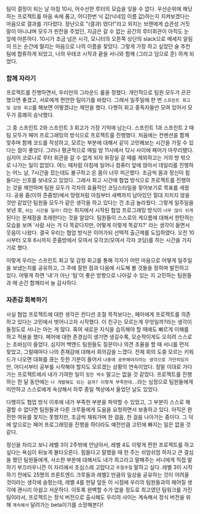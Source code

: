 팀이 결정이 되는 날 아침 10시, 어수선한 루터의 모습을 잊을 수 없다. 우선순위에 해당하는 프로젝트를 마음 속에 품고, 어디한번 닉 값(닉네임 이름 값)하는지 지켜보겠다는 마음으로 결과를 기다렸다. 장난으로 "(결과) 떴다!"라고 외치는 브랜에게 습관성 거짓말이 아니냐며 모두가 핀잔을 주었던, 지금은 갈 수 없는 공간의 루터회관이 아직도 눈 앞에 아른하다. 10시가 조금 넘은 시각, 모니터의 오른쪽 상단의 slack으로 메세지 알림이 뜨는 순간에 떨리는 마음으로 나의 이름을 찾았다. 그렇게 가장 하고 싶었던 술 추천 팀에 합류하게 되었고, 나의 우테코 시작과 끝을 서니와 함께 (그리고 덤으로 준) 하게 되었다.

### 함께 자라기

프로젝트를 진행하면서, 우리만의 그라운드 룰을 정했다. 개인적으로 팀원 모두가 끈끈했으면 좋겠고, 서로에게 편안한 팀이기를 바랐다. 그래서 일주일에 한 번 `스프린트 회고 및 감정 회고`를 해보면 어떻겠냐는 제안을 했다. 다행히 회고 중독자들만 모여 있어서 모두가 흥쾌히 승낙했다.

그 중 스프린트 2와 스프린트 3 회고가 가장 기억에 남는다. 스프린트 1과 스프린트 2 때 팀 모두가 페어 프로그래밍의 방식으로 프로젝트를 진행했다. 처음에는 컨벤션을 함께 맞추며 함께 코드를 작성하고, 모르는 부분에 대해서 같이 고민해보는 시간을 가질 수 있다는 점이 좋았다. 그러나 평균적으로 매일 밤 11시에서 12시 사이에 페어가 마무리됐다. 심지어 코로나로 루터 회관을 갈 수 없게 되자 화장실 갈 때를 제외하고는 거의 방 밖으로 나가는 일이 없었다. 여느 때처럼 아침에 일어나 컴퓨터 앞에 앉아서 데일리를 진행하는 어느 날, 7시간을 잤는데도 불구하고 온 몸이 너무 피곤했다. 조금씩 몸과 정신이 힘들다는 신호를 보내오고 있었다. 그래서 회고 시간에 협업 방식으로 프로젝트를 진행하는 것을 제안하며 팀원 모두가 각자의 효율적인 코딩스타일을 찾아보기로 목표를 세웠다. 공용 줌(이하 준줌방)에서 망령처럼 아침부터 새벽까지 남아있던 절대 지치지 않을 것만 같았던 팀원들 모두가 같은 생각을 하고 있다는 건 조금 놀라웠다. 그렇게 일주일을 보낸 후, `쉬는 시간을 달라!` 라는 취지에서 시작된 협업 프로그래밍 방식이 `너무 많이 쉬게` 된다는 문제점을 초래한다는 것을 알았다. 팀원들이 스스로의 게으름에 대해서 한탄하는 모습을 보며 '사람 사는 거 다 똑같다지만, 어떻게 이렇게 똑같지?' 라는 생각이 들면서 웃음이 나왔다. 결국 우리는 협업 방식은 이어가되 선택적 출근제를 도입하였다. 오전 10시부터 오후 6시까지 준줌방에서 모여서 모각코(모여서 각자 코딩)를 하는 시간을 가지기로 했다.

이렇게 우리는 스프린트 회고 및 감정 회고를 통해 각자가 어떤 마음으로 어떻게 일주일을 보냈는지를 공유하고, 그 주에 잘한 점과 다음에 시도해 볼 것들을 정하며 발전하고 있다. 어떻게 하면 '내'가 아닌 '팀'이 좋은 방향으로 나아갈 수 있는 지 고민하는 팀원들과 매 순간 함께라서 늘 감사하다.

### 자존감 회복하기

사실 협업 프로젝트에 대한 생각은 컨디션 조절 목적보다는, 페어에게 프로젝트를 의존하고 있다는 고민에서 벗어나고자 시작했다. 이 친구는 모르는게 무엇일까?라는 생각이 들정도로 서니는 아는 게 많다. 혹여 새로운 지식을 습득해야 할 때에도 빠르게 이해를 하고 적용을 했다. 페어에 대한 존경심이 생기면 생길수록, 모순적이게도 오히려 스스로는 조바심이 들었다. 심지어 백엔드 팀원들도 질문이나 의견 조율을 할 때 서니를 먼저 찾았고, 그럴때마다 나의 존재감에 대해서 회의감을 느꼈다. 전체 회의 도중 모르는 키워드가 나오면 대화를 끊는 듯한 기분이 들어서 `나중에 공부해야지라는 생각으로 가만히있지`만, 어디서부터 공부를 시작해야 할지도 모르겠는 상황의 연속이었다. 정말 이대로 가다가는 프로젝트에서 내가 기여한 일이 `힘찬 박수` 말고는 없을 것 같았다. 프로젝트를 진행하는 한 달 동안에는 `나 개발해도 되는 걸까? 이렇게 부족한데..`라는 심정으로 팀원들에게 미안하고 스스로에게 속상해서 하루 종일 책상에서 울었던 날도 있었다.

다행히도 협업 방식 이후에 내가 부족한 부분을 파악할 수 있었고, 그 부분이 스스로 해결할 수 없다면 팀원들과 다른 크루들에게 도움을 요청하면서 보충하고 있다. 아직은 완전한 여유를 찾지는 못했지만, 조금씩 채워가며 한 걸음, 한 걸음 나아가는 중이다. 그 덕에 앞으로는 페어 프로그래밍을 진행을 하더라도 예전만큼 고민에 빠지는 일은 없을 것 같다.

정신을 차리고 보니 레벨 3이 2주밖에 안남아서, 레벨 4도 이렇게 찐한 프로젝트를 하고 싶다는 욕심이 뒤늦게 불타오른다. 힘들다고 말했을 때 한 주는 쉬엄쉬엄 하자고 큰 결심을 했던 팀원들에게, 사소한 부분에 대해서도 내가 최고라고 말해주는 서니에게 직접 말하기 부끄러우니깐 이 자리에서 조심스레 고맙다고 `주절주절` 말하고 싶다. 레벨 3이 시작하기 전에도 25명의 프론트엔드 크루들과 레벨2 만큼의 일상을 공유하는 것이 어려울 것이라는 생각에 슬펐는데, 레벨 4를 한달 앞둔 이 시점에 우리의 팀원들과의 헤어질 생각에 괜시리 아쉽고 서운하다. 이토록 완벽할 수가 없을 정도로 최고였던 팀워크를 가진 팀이라서, 프로젝트는 정식 버전으로 출시해도 우리의 사이는 계속해서 정식 버전을 위해 `계속해서` 달려가는 beta이기를 소망해본다!

